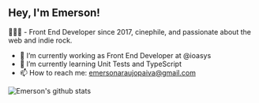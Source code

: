 ## Hey, I'm Emerson!

👨🏽‍🚀 - Front End Developer since 2017, cinephile, and passionate about the web and indie rock.

- 🔭 I’m currently working as Front End Developer at @ioasys
- 🌱 I’m currently learning Unit Tests and TypeScript
- 📫 How to reach me: emersonaraujopaiva@gmail.com

<!--
- 👯 I’m looking to collaborate on ...
- 🤔 I’m looking for help with ...
- 💬 Ask me about ...
- 😄 Pronouns: ...
- ⚡ Fun fact: ...
-->
![Emerson's github stats](https://github-readme-stats.vercel.app/api?username=oemersonpaiva&show_icons=true&theme=synthwave)
<!--[![Top Langs](https://github-readme-stats.vercel.app/api/top-langs/?username=oemersonpaiva&langs_count=8&layout=compact)](https://github.com/oemersonpaiva/github-readme-stats)-->

